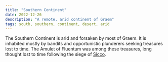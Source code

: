 ```yaml
---
title: "Southern Continent"
date: 2022-12-26
description: "A remote, arid continent of Graem"
tags: south, southern, continent, desert, arid
---
```


The Southern Continent is arid and forsaken by most of Graem. It is inhabited
mostly by bandits and opportunistic plunderers seeking treasures lost
to time. The Amulet of Fluentum was among these treasures, long thought
lost to time following the siege of [Sicco](../Sicco/).
